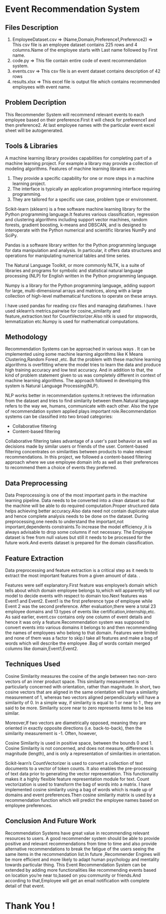 # Event Recommendation System

## Files Description
1) EmployeeDataset.csv
=> (Name,Domain,Preference1,Preference2)
=> This csv file is an employee dataset contains 225 rows and 4 columns.Name of the employee starts with Last name followed by First name.
2) code.py
=> This file contain entire code of event recommendation system.
3) events.csv
=> This csv file is an event dataset contains description of 42 rows 
4) results.xlsx
=> This excel file is output file which contains recommended employees with event name.

## Problem Decription

 This Recommender System will recommend relevant events to each employee  based 
 on their preference.First it will check for preference1 and then preference2.
 At last employee names with the particular event excel sheet will be autogenerated.

## Tools & Libraries

A machine learning library provides capabilities for completing part of a machine learning
project. For example a library may provide a collection of modeling algorithms.
Features of machine learning libraries are:

1) They provide a specific capability for one or more steps in a machine learning project.
2) The interface is typically an application programming interface requiring programming.
3) They are tailored for a specific use case, problem type or environment.

Scikit-learn (sklearn) is a free software machine learning library for the Python
programming language.It features various classification, regression and clustering algorithms
including support vector machines, random forests, gradient boosting, k-means and DBSCAN,
and is designed to interoperate with the Python numerical and scientific libraries NumPy and
SciPy.

Pandas is a software library written for the Python programming language for data
manipulation and analysis. In particular, it offers data structures and operations for manipulating
numerical tables and time series.

The Natural Language Toolkit, or more commonly NLTK, is a suite of libraries and
programs for symbolic and statistical natural language processing (NLP) for English written in the
Python programming language.

Numpy is a library for the Python programming language, adding support for large,
multi-dimensional arrays and matrices, along with a large collection of high-level mathematical
functions to operate on these arrays.

I have used pandas for reading csv files and managing dataframes. I have used sklearn’s
metrics.pairwise for cosine_similarity and feature_extraction.text for CountVectorizer.Also nltk is
used for stopwords, lemmatization etc.Numpy is used for mathematical computations.

## Methodology
Recommendation Systems can be approached in various ways . It can be implemented
using some machine learning algorithms like K Means Clustering,Random Forest ,etc. But the
problem with these machine learning algorithms is overfitting where the model tries to learn the
data and produce high training accuracy and low test accuracy. And in addition to that, the kind
of problem statement given to us was completely different in context of machine learning
algorithms.
The approach followed in developing this system is Natural Language Processing(NLP).

NLP works better in recommendation systems.It retrieves the information from the dataset and
tries to find similarity between them.Natural language refers to the way we, humans,
communicate with each other.
Also the type of recommendation system applied plays important role.Recommendation
systems can be classified into two broad categories:
- Collaborative filtering
- Content-based filtering

Collaborative filtering takes advantage of a user's past behavior as well as decisions made by
similar users or friends of the user. Content-based filtering concentrates on similarities between
products to make relevant recommendations. In this project, we followed a content-based
filtering approach where we use employee domain info as well as their preferences to
recommend them a choice of events they preferred.

## Data Preprocessing

Data Preprocessing is one of the most important parts in the machine learning pipeline.
Data needs to be converted into a clean dataset so that the machine will be able to do required
computation.Proper structured data helps achieving better accuracy.Also data need not contain
duplicate value and hence complete analysis needs to be done on the dataset.
During preprocessing,one needs to understand the important,not important,dependents
constraints.To increase the model efficiency ,it is always advisable to drop some columns if not
necessary.
The Employee dataset is free from null values but still it needs to be
processed for the future work.And events dataset is prepared for the domain classification.

## Feature Extraction

Data preprocessing and feature extraction is a critical step as it needs to extract the most
important features from a given amount of data. .

Features were self explanatory.First feature was employee’s domain which tells about
which domain employee belongs to,which will apparently tell our model to decide events with
respect to domain too.Next features was Event1 and Event2. Event1 is the first preference type of
employee while Event 2 was the second preference. After evaluation,there were a total 23
employee domains and 13 types of events like certification,internship,etc.
As said earlier, event.csv contains only one column of event details and hence it was only
a feature.Recommendation system was supposed to convert events into various domains it
belongs to and then recommending the names of employees who belong to that domain.
Features were limited and none of them was a factor to skip.I take all features and make a
bag of words which will describe the employee .Bag of words contain merged columns like
domain,Event1,Event2.

## Techniques Used

Cosine Similarity measures the cosine of the angle between two non-zero vectors of an
inner product space. This similarity measurement is particularly concerned with orientation, rather
than magnitude. In short, two cosine vectors that are aligned in the same orientation will have a
similarity measurement of 1, whereas two vectors aligned perpendicularly will have a similarity of
0. In a simple way, if similarity is equal to 1 or near to 1 , they are said to be more. Similarity score
near to zero represents items to be less similar.

Moreover,If two vectors are diametrically opposed, meaning they are oriented in exactly
opposite directions (i.e. back-to-back), then the similarity measurement is -1. Often, however,

Cosine Similarity is used in positive space, between the bounds 0 and 1. Cosine Similarity is not
concerned, and does not measure, differences is magnitude (length), and is only a representation
of similarities in orientation.

Scikit-learn’s CountVectorizer is used to convert a collection of text documents to a
vector of token counts. It also enables the pre-processing of text data prior to generating the
vector representation. This functionality makes it a highly flexible feature representation module
for text.
Count vectorization is used to transform the bag of words into a matrix. I have
implemented cosine similarity using a bag of words which is made up of domains and event
preferences.Then cosine similarity matrix is used by a recommendation function which will
predict the employee names based on employee preferences.

## Conclusion And Future Work

Recommendation Systems have great value in recommending relevant resources to
users. A good recommender system should be able to provide positive and relevant
recommendations from time to time and also provide alternative recommendations to break the
fatigue of the users seeing the same items in the recommendation list.In future ,Recommender
Engines will be more efficient and more likely to adapt human psychology and mentality towards
particular thing.
This Event Recommendation System can be extended by adding more functionalities like
recommending events based on location you’re near to,based on you community or friends.And
according to that,Employee will get an email notification with complete detail of that event.


# Thank You !
